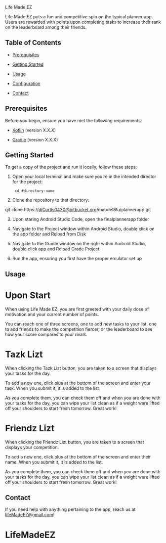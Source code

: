 Life Made EZ 

  

Life Made EZ puts a fun and competitive spin on the typical planner app. Users are rewarded with points upon completing tasks to increase their rank on the leaderboard among their friends. 

  

## Table of Contents 

  

- [Prerequisites](#prerequisites) 

- [Getting Started](#getting-started) 

- [Usage](#usage) 

- [Configuration](#configuration) 

- [Contact](#contact)  

## Prerequisites 

  

Before you begin, ensure you have met the following requirements: 

  

- [Kotlin](https://kotlinlang.org/) (version X.X.X) 

- [Gradle](https://gradle.org/) (version X.X.X) 

  

## Getting Started 

  

To get a copy of the project and run it locally, follow these steps: 

  

1. Open your local terminal and make sure you’re in the intended director for the project: 

		cd #directory-name 

 

2. Clone the repository to that directory: 

 git clone https://djCurtis0430@bitbucket.org/mabdel8tu/plannerapp.git 

 

3. Upon staring Android Studio Code, open the finalplannerapp folder 

 

4. Navigate to the Project window within Android Studio, double click on the app folder and Reload from Disk 

 

5. Navigate to the Gradle window on the right within Android Studio, double click app and Reload Grade Project 

 

6. Run the app, ensuring you first have the proper emulator set up 

 ## Usage 

# Upon Start	 

When using Life Made EZ, you are first greeted with your daily dose of motivation and your current number of points. 

You can reach one of three screens, one to add new tasks to your list, one to add friends to make the competition fiercer, or the leaderboard to see how your score compares to your rivals. 

# Tazk Lizt	 

When clicking the Tazk Lizt button, you are taken to a screen that displays your tasks for the day. 

To add a new one, click plus at the bottom of the screen and enter your task. When you submit it, it is added to the list. 

As you complete them, you can check them off and when you are done with your tasks for the day, you can wipe your list clean as if a weight were lifted off your shoulders to start fresh tomorrow. Great work! 

# Friendz Lizt	 

When clicking the Friendz Lizt button, you are taken to a screen that displays your competition. 

To add a new one, click plus at the bottom of the screen and enter their name. When you submit it, it is added to the list. 

As you complete them, you can check them off and when you are done with your tasks for the day, you can wipe your list clean as if a weight were lifted off your shoulders to start fresh tomorrow. Great work! 

 

 

 

 

 

## Contact 

If you need help with anything pertaining to the app, reach us at lifeMadeEZ@gmail.com! 

 # LifeMadeEZ
